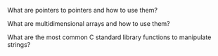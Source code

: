 What are pointers to pointers and how to use them?

What are multidimensional arrays and how to use them?

What are the most common C standard library functions to manipulate strings?
